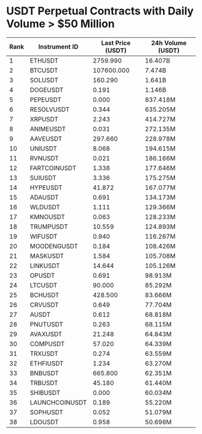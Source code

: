 # USDT Perpetual Contracts with Daily Volume > $50 Million

| Rank | Instrument ID | Last Price (USDT) | 24h Volume (USDT) |
|------|---------------|-------------------|-------------------|
| 1 | ETHUSDT | 2759.990 | 16.407B |
| 2 | BTCUSDT | 107600.000 | 7.474B |
| 3 | SOLUSDT | 160.290 | 1.641B |
| 4 | DOGEUSDT | 0.191 | 1.146B |
| 5 | PEPEUSDT | 0.000 | 837.418M |
| 6 | RESOLVUSDT | 0.344 | 635.205M |
| 7 | XRPUSDT | 2.243 | 414.727M |
| 8 | ANIMEUSDT | 0.031 | 272.135M |
| 9 | AAVEUSDT | 297.660 | 228.978M |
| 10 | UNIUSDT | 8.068 | 194.615M |
| 11 | RVNUSDT | 0.021 | 186.166M |
| 12 | FARTCOINUSDT | 1.338 | 177.646M |
| 13 | SUIUSDT | 3.336 | 175.275M |
| 14 | HYPEUSDT | 41.872 | 167.077M |
| 15 | ADAUSDT | 0.691 | 134.173M |
| 16 | WLDUSDT | 1.111 | 129.366M |
| 17 | KMNOUSDT | 0.063 | 128.233M |
| 18 | TRUMPUSDT | 10.559 | 124.893M |
| 19 | WIFUSDT | 0.940 | 116.267M |
| 20 | MOODENGUSDT | 0.184 | 108.426M |
| 21 | MASKUSDT | 1.584 | 105.708M |
| 22 | LINKUSDT | 14.644 | 105.126M |
| 23 | OPUSDT | 0.691 | 98.913M |
| 24 | LTCUSDT | 90.000 | 85.292M |
| 25 | BCHUSDT | 428.500 | 83.666M |
| 26 | CRVUSDT | 0.649 | 77.704M |
| 27 | AUSDT | 0.612 | 68.818M |
| 28 | PNUTUSDT | 0.263 | 68.115M |
| 29 | AVAXUSDT | 21.248 | 64.843M |
| 30 | COMPUSDT | 57.020 | 64.339M |
| 31 | TRXUSDT | 0.274 | 63.559M |
| 32 | ETHFIUSDT | 1.234 | 63.270M |
| 33 | BNBUSDT | 665.800 | 62.351M |
| 34 | TRBUSDT | 45.180 | 61.440M |
| 35 | SHIBUSDT | 0.000 | 60.034M |
| 36 | LAUNCHCOINUSDT | 0.189 | 55.220M |
| 37 | SOPHUSDT | 0.052 | 51.079M |
| 38 | LDOUSDT | 0.958 | 50.698M |
